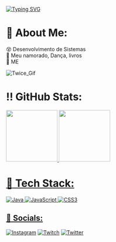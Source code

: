 [![Typing SVG](https://readme-typing-svg.herokuapp.com/?color=FFFFFF&size=40&center=true&vCenter=true&width=1000&lines=Sejam+bem+vindos)](https://git.io/typing-svg)
#  :loudspeaker: About Me:
  :dizzy_face: Desenvolvimento de Sistemas<br> 
  :revolving_hearts: Meu namorado,  Dança, livros<br>
  :kiss: ME

![Twice_Gif](https://media.tenor.com/AIOysiPM3IAAAAAC/twice-scientist.gif)

# :bangbang: GitHub Stats:
<a href="https://github.com/luaa27">
<img loading="lazy" height="140em" src="https://github-readme-stats.vercel.app/api/top-langs/?username=luaa27&layout=compact&langs_count=7&theme=dracula"/>
<img loading="lazy" height="140em" src="https://github-readme-stats.vercel.app/api?username=luaa27&show_icons=true&theme=dracula&include_all_commits=true&count_private=true"/>
</div>


# :pushpin: Tech Stack:
![Java](https://img.shields.io/badge/java-%23ED8B00.svg?style=for-the-badge&logo=java&logoColor=white) ![JavaScript](https://img.shields.io/badge/javascript-%23323330.svg?style=for-the-badge&logo=javascript&logoColor=%23F7DF1E) ![CSS3](https://img.shields.io/badge/css3-%231572B6.svg?style=for-the-badge&logo=css3&logoColor=white)

## :dart: Socials:
[![Instagram](https://img.shields.io/badge/Instagram-%23E4405F.svg?logo=Instagram&logoColor=white)](https://instagram.com/sntx_lua) [![Twitch](https://img.shields.io/badge/Twitch-%239146FF.svg?logo=Twitch&logoColor=white)](https://twitch.tv/sntx_lua) [![Twitter](https://img.shields.io/badge/Twitter-%231DA1F2.svg?logo=Twitter&logoColor=white)](https://twitter.com/sntx_lua) 

